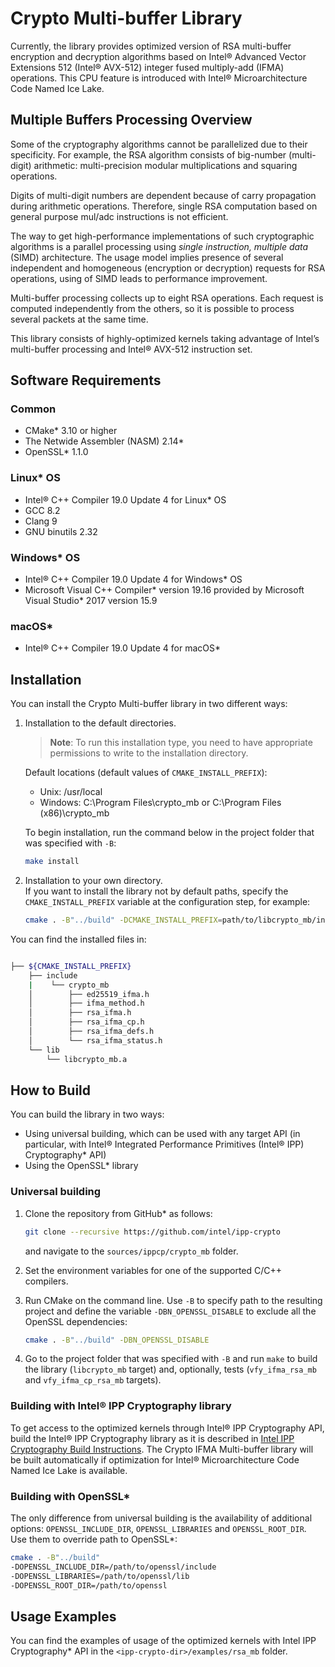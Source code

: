 # Crypto Multi-buffer Library

Currently, the library provides optimized version of RSA multi-buffer encryption and decryption algorithms based on Intel® Advanced Vector Extensions 512 (Intel® AVX-512) integer fused multiply-add (IFMA) operations. This CPU feature is introduced with Intel® Microarchitecture Code Named Ice Lake.

## Multiple Buffers Processing Overview

Some of the cryptography algorithms cannot be parallelized due to their specificity. For example, the RSA algorithm consists of big-number (multi-digit) arithmetic: multi-precision modular multiplications and squaring operations.

Digits of multi-digit numbers are dependent because of carry propagation during arithmetic operations. Therefore, single RSA computation based on general purpose mul/adc instructions is not efficient.

The way to get high-performance implementations of such cryptographic algorithms is a parallel processing using *single instruction, multiple data* (SIMD) architecture. The usage model implies presence of several independent and homogeneous (encryption or decryption) requests for RSA operations, using of SIMD leads to performance improvement.

Multi-buffer processing collects up to eight RSA operations. Each request is computed independently from the others, so it is possible to process several packets at the same time.

This library consists of highly-optimized kernels taking advantage of Intel’s multi-buffer processing and Intel® AVX-512 instruction set.

## Software Requirements

### Common

- CMake\* 3.10 or higher
- The Netwide Assembler (NASM) 2.14\*
- OpenSSL\* 1.1.0

### Linux* OS

- Intel® C++ Compiler 19.0 Update 4 for Linux\* OS
- GCC 8.2
- Clang 9
- GNU binutils 2.32

### Windows* OS

- Intel® C++ Compiler 19.0 Update 4 for Windows\* OS
- Microsoft Visual C++ Compiler\* version 19.16 provided by Microsoft Visual Studio\* 2017 version 15.9

### macOS*

- Intel® C++ Compiler 19.0 Update 4 for macOS\*

## Installation

You can install the Crypto Multi-buffer library in two different ways:
1. Installation to the default directories.  
   > **Note**: To run this installation type, you need to have appropriate permissions to write to the installation directory.

   Default locations (default values of `CMAKE_INSTALL_PREFIX`):
   - Unix:  /usr/local
   - Windows: C:\Program Files\crypto_mb or C:\Program Files (x86)\crypto_mb
   
   To begin installation, run the command below in the project folder that was specified with `-B`:
   ``` bash
   make install
   ```

2. Installation to your own directory.  
   If you want to install the library not by default paths, specify the `CMAKE_INSTALL_PREFIX` variable at the configuration step, for example:
   ``` bash
   cmake . -B"../build" -DCMAKE_INSTALL_PREFIX=path/to/libcrypto_mb/installation
   ```

You can find the installed files in:

``` bash

├── ${CMAKE_INSTALL_PREFIX}
    ├── include
    |    └── crypto_mb
    │        ├── ed25519_ifma.h
    │        ├── ifma_method.h
    │        ├── rsa_ifma.h
    │        ├── rsa_ifma_cp.h
    │        ├── rsa_ifma_defs.h
    │        └── rsa_ifma_status.h
    └── lib
        └── libcrypto_mb.a
```
## How to Build

You can build the library in two ways:
- Using universal building, which can be used with any target API (in particular, with Intel® Integrated Performance Primitives (Intel® IPP) Cryptography\* API)
- Using the OpenSSL\* library

### Universal building

1. Clone the repository from GitHub\* as follows:

   ``` bash
   git clone --recursive https://github.com/intel/ipp-crypto
   ```
   and navigate to the `sources/ippcp/crypto_mb` folder.
2. Set the environment variables for one of the supported C/C++ compilers.
3. Run CMake on the command line. Use `-B` to specify path to the resulting project and define the variable `-DBN_OPENSSL_DISABLE` to exclude all the OpenSSL dependencies:

   ``` bash
   cmake . -B"../build" -DBN_OPENSSL_DISABLE
   ```
4. Go to the project folder that was specified with `-B` and run `make` to build the library (`libcrypto_mb` target) and, optionally, tests (`vfy_ifma_rsa_mb` and `vfy_ifma_cp_rsa_mb` targets).

### Building with Intel® IPP Cryptography library

To get access to the optimized kernels through Intel® IPP Cryptography API, build the Intel® IPP Cryptography library as it is described in [Intel IPP Cryptography Build Instructions](../../../BUILD.md). The Crypto IFMA Multi-buffer library will be built automatically if optimization for Intel® Microarchitecture Code Named Ice Lake is available.

### Building with OpenSSL\*

The only difference from universal building is the availability of additional options: `OPENSSL_INCLUDE_DIR`, `OPENSSL_LIBRARIES` and `OPENSSL_ROOT_DIR`.  
Use them to override path to OpenSSL\*:

``` bash
cmake . -B"../build"  
-DOPENSSL_INCLUDE_DIR=/path/to/openssl/include  
-DOPENSSL_LIBRARIES=/path/to/openssl/lib  
-DOPENSSL_ROOT_DIR=/path/to/openssl
```

## Usage Examples

You can find the examples of usage of the optimized kernels with Intel IPP Cryptography\* API in the `<ipp-crypto-dir>/examples/rsa_mb` folder.
